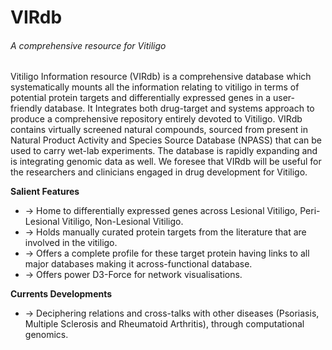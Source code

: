 # VIRdb
<h6>A comprehensive resource for Vitiligo</h6>

<p>Vitiligo Information resource (VIRdb) is a comprehensive database which systematically mounts all the information relating to vitiligo in terms of potential protein targets and differentially expressed genes in a user-friendly database. It Integrates both drug-target and systems approach to produce a comprehensive repository entirely devoted to Vitiligo. VIRdb contains virtually screened natural compounds, sourced from present in Natural Product Activity and Species Source Database (NPASS) that can be used to carry wet-lab experiments. The database is rapidly expanding and is integrating genomic data as well. We foresee that VIRdb will be useful for the researchers and clinicians engaged in drug development for Vitiligo.</p>


<b>Salient Features</b>
<ul>
<li>-> Home to differentially expressed genes across Lesional Vitiligo, Peri-Lesional Vitiligo, Non-Lesional Vitiligo.</li>
<li>-> Holds manually curated protein targets from the literature that are involved in the vitiligo.</li>
<li>-> Offers a complete profile for these target protein having links to all major databases making it across-functional database.</li>
<li>-> Offers power D3-Force for network visualisations.</li>
</ul>
<b>Currents Developments</b>
<ul>
<li>-> Deciphering relations and cross-talks with other diseases (Psoriasis, Multiple Sclerosis and Rheumatoid Arthritis), through computational genomics.</li>
</ul>
